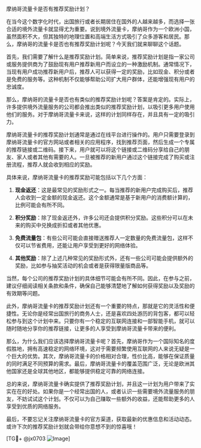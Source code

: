 摩纳哥流量卡是否有推荐奖励计划？

在当今这个数字化时代，出国旅行或者长期居住在国外的人越来越多，而选择一张合适的境外流量卡就显得尤为重要。说到境外流量卡，摩纳哥作为一个欧洲小国，虽然面积不大，但其独特的地理位置和高端生活方式吸引了众多游客和居民。那么，摩纳哥的流量卡是否也有推荐奖励计划呢？今天我们就来聊聊这个话题。

首先，我们需要了解什么是推荐奖励计划。简单来说，推荐奖励计划是指一家公司或服务提供商为了鼓励现有用户推荐新用户而设立的一种激励机制。通常情况下，当现有用户成功推荐新用户后，推荐人可以获得一定的奖励，比如现金、积分或者是免费的服务等。这种机制不仅能够帮助公司扩大用户群体，还能增强现有用户的忠诚度。

那么，摩纳哥的流量卡是否也有类似的推荐奖励计划呢？答案是肯定的。实际上，许多提供境外流量服务的公司都会推出类似的推荐奖励计划，以吸引更多用户使用他们的服务。对于摩纳哥流量卡来说，这样的计划同样存在，并且具有一定的吸引力。

摩纳哥流量卡的推荐奖励计划通常是通过在线平台进行操作的。用户只需要登录到摩纳哥流量卡的官方网站或者相关的应用程序，找到推荐页面，然后生成一个专属的推荐链接或二维码。接下来，用户就可以将这个链接或二维码分享给自己的朋友、家人或者其他有需要的人。一旦被推荐的新用户通过这个链接完成了购买或注册流程，推荐人就会收到相应的奖励。

具体来说，摩纳哥流量卡的推荐奖励可能包括以下几个方面：

1. **现金返还**：这是最常见的奖励形式之一。每当推荐的新用户完成购买后，推荐人会收到一定金额的现金返还。这个金额通常是基于新用户的消费额计算的，比例可能会有所不同。

2. **积分奖励**：除了现金返还外，许多公司还会提供积分奖励。这些积分可以在未来的购买中兑换成折扣或者其他优惠。

3. **免费流量包**：有些公司可能会直接赠送推荐人一定数量的免费流量包，这样不仅可以节省费用，还能让用户享受到更好的网络体验。

4. **其他奖励**：除了上述几种常见的奖励形式外，还有一些公司可能会提供额外的奖励，比如参与抽奖活动的机会或者是获得限量版商品等。

当然，每个公司的推荐奖励计划的具体细节可能会有所不同。因此，在参与之前，建议仔细阅读相关条款和条件，确保自己能够清楚地了解如何获得奖励以及奖励的有效期等问题。

此外，摩纳哥流量卡的推荐奖励计划还有一个重要的特点，那就是它的灵活性和便捷性。无论你是经常出国旅行的商务人士，还是喜欢四处游历的背包客，都可以轻松参与到这个计划中来。只要你有一个稳定的互联网连接和一部智能手机，就可以随时随地分享你的推荐链接，让更多的人享受到摩纳哥流量卡带来的便利。

那么，为什么我们应该选择摩纳哥流量卡呢？首先，摩纳哥作为一个国际知名的度假胜地，拥有高速稳定的网络环境，这对于需要频繁使用互联网的人来说无疑是一个巨大的优势。其次，摩纳哥流量卡的价格相对合理，性价比高，能够在保证质量的同时满足不同预算的需求。最后，摩纳哥流量卡的覆盖范围广泛，无论是欧洲其他国家还是全球其他地区，都能够提供稳定可靠的网络连接。

总的来说，摩纳哥流量卡确实提供了推荐奖励计划，并且这一计划为用户带来了实实在在的好处。如果你是一个经常出国的人，或者认识一些需要境外流量服务的朋友，不妨试试这个计划。不仅可以为自己赚取一些额外的收益，还能帮助更多的人享受到优质的网络服务。

最后，不要忘记关注摩纳哥流量卡的官方渠道，获取最新的优惠信息和活动动态。或许下次的推荐奖励计划就会带给你意想不到的惊喜哦！

[TG💪+ @jx0703 ![Image](https://github.com/user-attachments/assets/dbca1d08-cadb-493c-b0ec-ad6f7a83f270)]